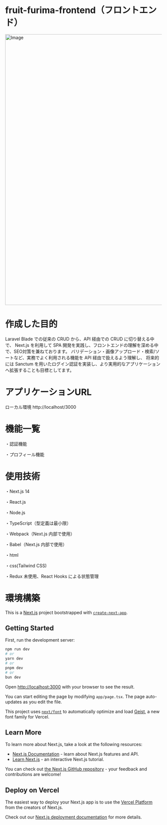 # fruit-furima-frontend（フロントエンド）


<img width="1737" height="867" alt="Image" src="https://github.com/user-attachments/assets/bf23d842-acb7-4cc1-9443-1abd2425363b" />

# 作成した目的
Laravel Blade での従来の CRUD から、API 経由での CRUD に切り替える中で、
Next.js を利用して SPA 開発を実践し、フロントエンドの理解を深める中で、SEO対策を兼ねております。
バリデーション・画像アップロード・検索/ソートなど、実務でよく利用される機能を API 経由で扱えるよう理解し、
将来的には Sanctum を用いたログイン認証を実装し、より実用的なアプリケーションへ拡張することも目標としてます。

# アプリケーションURL
ローカル環境
http://localhost/3000

# 機能一覧

・認証機能

・プロフィール機能


# 使用技術

・Next.js 14

・React.js

・Node.js

・TypeScript（型定義は最小限）

・Webpack（Next.js 内部で使用）

・Babel（Next.js 内部で使用）

・html

・css(Tailwind CSS)

・Redux 未使用、React Hooks による状態管理


# 環境構築


This is a [Next.js](https://nextjs.org) project bootstrapped with [`create-next-app`](https://nextjs.org/docs/app/api-reference/cli/create-next-app).

## Getting Started

First, run the development server:

```bash
npm run dev
# or
yarn dev
# or
pnpm dev
# or
bun dev
```

Open [http://localhost:3000](http://localhost:3000) with your browser to see the result.

You can start editing the page by modifying `app/page.tsx`. The page auto-updates as you edit the file.

This project uses [`next/font`](https://nextjs.org/docs/app/building-your-application/optimizing/fonts) to automatically optimize and load [Geist](https://vercel.com/font), a new font family for Vercel.

## Learn More

To learn more about Next.js, take a look at the following resources:

- [Next.js Documentation](https://nextjs.org/docs) - learn about Next.js features and API.
- [Learn Next.js](https://nextjs.org/learn) - an interactive Next.js tutorial.

You can check out [the Next.js GitHub repository](https://github.com/vercel/next.js) - your feedback and contributions are welcome!

## Deploy on Vercel

The easiest way to deploy your Next.js app is to use the [Vercel Platform](https://vercel.com/new?utm_medium=default-template&filter=next.js&utm_source=create-next-app&utm_campaign=create-next-app-readme) from the creators of Next.js.

Check out our [Next.js deployment documentation](https://nextjs.org/docs/app/building-your-application/deploying) for more details.
